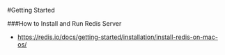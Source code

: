 #Getting Started

###How to Install and Run Redis Server
* https://redis.io/docs/getting-started/installation/install-redis-on-mac-os/